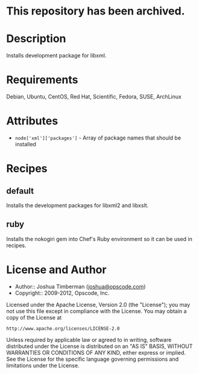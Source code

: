# This repository has been archived.

Description
===========

Installs development package for libxml.

Requirements
============

Debian, Ubuntu, CentOS, Red Hat, Scientific, Fedora, SUSE, ArchLinux

Attributes
==========

* `node['xml']['packages']` - Array of package names that should be
  installed

Recipes
=======

## default

Installs the development packages for libxml2 and libxslt.

## ruby

Installs the nokogiri gem into Chef's Ruby environment so it can be
used in recipes.

License and Author
==================

- Author:: Joshua Timberman (<joshua@opscode.com>)
- Copyright:: 2009-2012, Opscode, Inc.

Licensed under the Apache License, Version 2.0 (the "License");
you may not use this file except in compliance with the License.
You may obtain a copy of the License at

    http://www.apache.org/licenses/LICENSE-2.0

Unless required by applicable law or agreed to in writing, software
distributed under the License is distributed on an "AS IS" BASIS,
WITHOUT WARRANTIES OR CONDITIONS OF ANY KIND, either express or implied.
See the License for the specific language governing permissions and
limitations under the License.
